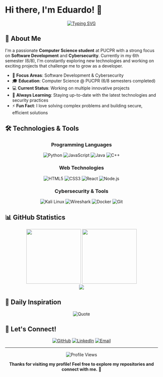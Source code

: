 # Hi there, I'm Eduardo! 👋

<div align="center">

[![Typing SVG](https://readme-typing-svg.herokuapp.com?font=Fira+Code&weight=500&size=24&pause=1000&color=00D4AA&center=true&vCenter=true&width=600&lines=Software+Developer;Cybersecurity+Enthusiast;Computer+Science+Student;Always+Learning+New+Things)](https://git.io/typing-svg)

</div>

## 🚀 About Me

I'm a passionate **Computer Science student** at PUCPR with a strong focus on **Software Development** and **Cybersecurity**. Currently in my 6th semester (6/8), I'm constantly exploring new technologies and working on exciting projects that challenge me to grow as a developer.

- 🔭 **Focus Areas**: Software Development & Cybersecurity
- 🎓 **Education**: Computer Science @ PUCPR (6/8 semesters completed)
- 💻 **Current Status**: Working on multiple innovative projects
- 🌱 **Always Learning**: Staying up-to-date with the latest technologies and security practices
- ⚡ **Fun Fact**: I love solving complex problems and building secure, efficient solutions

## 🛠️ Technologies & Tools

<div align="center">

### Programming Languages
![Python](https://img.shields.io/badge/Python-3776AB?style=for-the-badge&logo=python&logoColor=white)
![JavaScript](https://img.shields.io/badge/JavaScript-F7DF1E?style=for-the-badge&logo=javascript&logoColor=black)
![Java](https://img.shields.io/badge/Java-ED8B00?style=for-the-badge&logo=java&logoColor=white)
![C++](https://img.shields.io/badge/C++-00599C?style=for-the-badge&logo=c%2B%2B&logoColor=white)

### Web Technologies
![HTML5](https://img.shields.io/badge/HTML5-E34F26?style=for-the-badge&logo=html5&logoColor=white)
![CSS3](https://img.shields.io/badge/CSS3-1572B6?style=for-the-badge&logo=css3&logoColor=white)
![React](https://img.shields.io/badge/React-20232A?style=for-the-badge&logo=react&logoColor=61DAFB)
![Node.js](https://img.shields.io/badge/Node.js-43853D?style=for-the-badge&logo=node.js&logoColor=white)

### Cybersecurity & Tools
![Kali Linux](https://img.shields.io/badge/Kali_Linux-557C94?style=for-the-badge&logo=kali-linux&logoColor=white)
![Wireshark](https://img.shields.io/badge/Wireshark-1679A7?style=for-the-badge&logo=wireshark&logoColor=white)
![Docker](https://img.shields.io/badge/Docker-2496ED?style=for-the-badge&logo=docker&logoColor=white)
![Git](https://img.shields.io/badge/Git-F05032?style=for-the-badge&logo=git&logoColor=white)

</div>

## 📊 GitHub Statistics

<div align="center">
  <img height="180em" src="https://github-readme-stats.vercel.app/api?username=EduContin&show_icons=true&theme=tokyonight&include_all_commits=true&count_private=true"/>
  <img height="180em" src="https://github-readme-stats.vercel.app/api/top-langs/?username=EduContin&layout=compact&theme=tokyonight"/>
</div>

<div align="center">
  <img src="https://github-readme-streak-stats.herokuapp.com/?user=EduContin&theme=tokyonight"/>
</div>

## 💭 Daily Inspiration

<div align="center">

![Quote](https://quotes-github-readme.vercel.app/api?type=horizontal&theme=tokyonight)

</div>

## 🤝 Let's Connect!

<div align="center">

[![GitHub](https://img.shields.io/badge/GitHub-100000?style=for-the-badge&logo=github&logoColor=white)](https://github.com/EduContin)
[![LinkedIn](https://img.shields.io/badge/LinkedIn-0077B5?style=for-the-badge&logo=linkedin&logoColor=white)](https://linkedin.com/in/educontin)
[![Email](https://img.shields.io/badge/Email-D14836?style=for-the-badge&logo=gmail&logoColor=white)](mailto:edu.contin@outlook.com)

</div>

---

<div align="center">

![Profile Views](https://komarev.com/ghpvc/?username=EduContin&style=for-the-badge&color=brightgreen)

**Thanks for visiting my profile! Feel free to explore my repositories and connect with me.** 🚀

</div>

